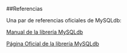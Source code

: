 ##Referencias

Una par de referencias oficiales de MySQLdb:

[Manual de la librería MySQLdb](http://mysql-python.sourceforge.net/MySQLdb.html)

[Página Oficial de la librería MySQLdb](http://mysql-python.sourceforge.net/)

